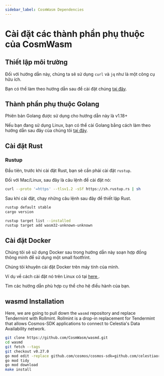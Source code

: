 ```yaml
---
sidebar_label: CosmWasm Dependencies
---
```


# Cài đặt các thành phần phụ thuộc của CosmWasm

## Thiết lập môi trường

Đối với hướng dẫn này, chúng ta sẽ sử dụng `curl` và `jq` như là một công cụ hữu ích.

Bạn có thể làm theo hướng dẫn sau để cài đặt chúng [tại đây](./environment.md#setting-up-dependencies).

## Thành phần phụ thuộc Golang

Phiên bản Golang được sử dụng cho hướng dẫn này là v1.18+

Nếu bạn đang sử dụng Linux, bạn có thể cài Golang bằng cách làm theo hướng dẫn sau đây của chúng tôi [tại đây](./environment.md#install-golang).

## Cài đặt Rust

### Rustup

Đầu tiên, trước khi cài đặt Rust, bạn sẽ cần phải cài đặt `rustup`.

Đối với Mac/Linux, sau đây là câu lệnh để cài đặt nó:

```sh
curl --proto '=https' --tlsv1.2 -sSf https://sh.rustup.rs | sh
```

Sau khi cài đặt, chạy những câu lệnh sau đây để thiết lập Rust.

```sh
rustup default stable
cargo version

rustup target list --installed
rustup target add wasm32-unknown-unknown
```

## Cài đặt Docker

Chúng tôi sẽ sử dụng Docker sau trong hướng dẫn này soạn hợp đồng thông minh để sử dụng một small footfrint.

Chúng tôi khuyên cài đặt Docker trên máy tính của mình.

Ví dụ về cách cài đặt nó trên Linux có tại [here ](https://docs.docker.com/engine/install/ubuntu/).

Tìm các hướng dẫn phù hợp cụ thể cho hệ điều hành của bạn.

## wasmd Installation

Here, we are going to pull down the `wasmd` repository and replace Tendermint with Rollmint. Rollmint is a drop-in replacement for Tendermint that allows Cosmos-SDK applications to connect to Celestia's Data Availability network.

```sh
git clone https://github.com/CosmWasm/wasmd.git
cd wasmd
git fetch --tags
git checkout v0.27.0
go mod edit -replace github.com/cosmos/cosmos-sdk=github.com/celestiaorg/cosmos-sdk-rollmint@v0.46.1-rollmint-v0.4.0
go mod tidy 
go mod download
make install
```
